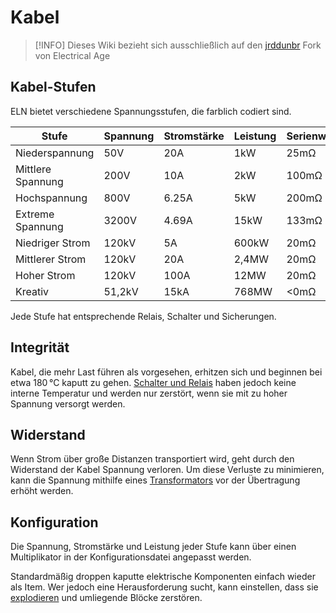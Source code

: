 # Kabel

> [!INFO]
> Dieses Wiki bezieht sich ausschließlich auf den
> [jrddunbr](https://github.com/age-series/ElectricalAge) Fork von Electrical Age

## Kabel-Stufen

ELN bietet verschiedene Spannungsstufen, die farblich codiert sind.

| Stufe             | Spannung | Stromstärke | Leistung | Serienwiderstand | Bild                                                             |
| ----------------- | -------- | ----------- | -------- | ---------------- | ---------------------------------------------------------------- |
| Niederspannung    | 50V      | 20A         | 1kW      | 25mΩ             | <img src="/cables/lowvoltagecable.png" class="pixelated" />      |
| Mittlere Spannung | 200V     | 10A         | 2kW      | 100mΩ            | <img src="/cables/mediumvoltagecable.png" class="pixelated" />   |
| Hochspannung      | 800V     | 6.25A       | 5kW      | 200mΩ            | <img src="/cables/highvoltagecable.png" class="pixelated" />     |
| Extreme Spannung  | 3200V    | 4.69A       | 15kW     | 133mΩ            | <img src="/cables/veryhighvoltagecable.png" class="pixelated" /> |
| Niedriger Strom   | 120kV    | 5A          | 600kW    | 20mΩ             | <img src="/cables/lowcurrentcable.png" class="pixelated" />      |
| Mittlerer Strom   | 120kV    | 20A         | 2,4MW    | 20mΩ             | <img src="/cables/mediumcurrentcable.png" class="pixelated" />   |
| Hoher Strom       | 120kV    | 100A        | 12MW     | 20mΩ             | <img src="/cables/highcurrentcable.png" class="pixelated" />     |
| Kreativ           | 51,2kV   | 15kA        | 768MW    | <0mΩ             | <img src="/cables/creativecable.png" class="pixelated" />        |

Jede Stufe hat entsprechende Relais, Schalter und Sicherungen.

## Integrität

Kabel, die mehr Last führen als vorgesehen, erhitzen sich und beginnen bei etwa 180 °C kaputt zu gehen.
[Schalter und Relais](/1-beginner/switches-and-relays.md) haben jedoch keine interne Temperatur und werden nur zerstört, wenn sie mit zu hoher Spannung versorgt werden.

## Widerstand

Wenn Strom über große Distanzen transportiert wird, geht durch den Widerstand der Kabel Spannung verloren.
Um diese Verluste zu minimieren, kann die Spannung mithilfe eines [Transformators](/1-beginner/transformers.md) vor der Übertragung erhöht werden.

## Konfiguration

Die Spannung, Stromstärke und Leistung jeder Stufe kann über einen Multiplikator in der Konfigurationsdatei angepasst werden.

Standardmäßig droppen kaputte elektrische Komponenten einfach wieder als Item.
Wer jedoch eine Herausforderung sucht, kann einstellen, dass sie [explodieren](/5-advanced/config.html#cable-explosions) und umliegende Blöcke zerstören.